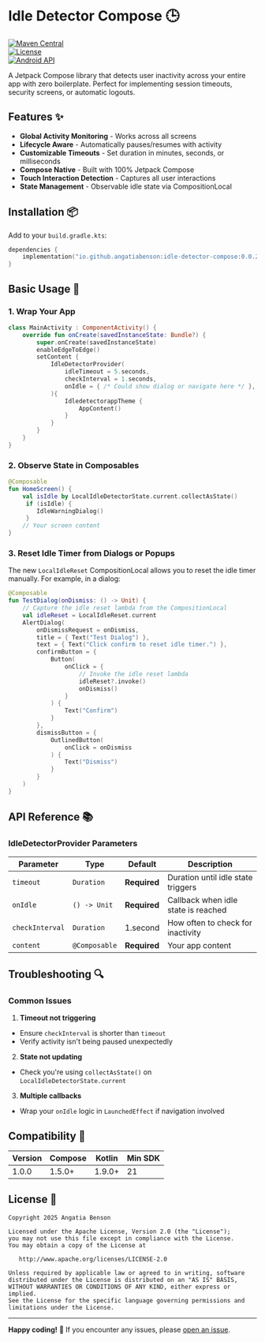 

# Idle Detector Compose 🕒

[![Maven Central](https://img.shields.io/maven-central/v/io.github.angatiabenson/idle-detector-compose)](https://search.maven.org/artifact/io.github.angatiabenson/idle-detector-compose)  
[![License](https://img.shields.io/badge/License-Apache%202.0-blue.svg)](https://opensource.org/licenses/Apache-2.0)  
[![Android API](https://img.shields.io/badge/API-21%2B-brightgreen.svg)](https://android-arsenal.com/api?level=21)

A Jetpack Compose library that detects user inactivity across your entire app with zero boilerplate. Perfect for implementing session timeouts, security screens, or automatic logouts.

## Features ✨
- **Global Activity Monitoring** - Works across all screens
- **Lifecycle Aware** - Automatically pauses/resumes with activity
- **Customizable Timeouts** - Set duration in minutes, seconds, or milliseconds
- **Compose Native** - Built with 100% Jetpack Compose
- **Touch Interaction Detection** - Captures all user interactions
- **State Management** - Observable idle state via CompositionLocal

## Installation 📦

Add to your `build.gradle.kts`:

```kotlin  
dependencies {  
    implementation("io.github.angatiabenson:idle-detector-compose:0.0.2") 
}  
```  

## Basic Usage 🚀

### 1. Wrap Your App
```kotlin  
class MainActivity : ComponentActivity() {
    override fun onCreate(savedInstanceState: Bundle?) {
        super.onCreate(savedInstanceState)
        enableEdgeToEdge()
        setContent {
            IdleDetectorProvider(
                idleTimeout = 5.seconds,
                checkInterval = 1.seconds,
                onIdle = { /* Could show dialog or navigate here */ },
            ){ 
                IdledetectorappTheme {
                    AppContent()
                }
            }
        }
    }
}
```  

### 2. Observe State in Composables
```kotlin  
@Composable  
fun HomeScreen() {  
    val isIdle by LocalIdleDetectorState.current.collectAsState()  
     if (isIdle) {  
        IdleWarningDialog() 
     }  
    // Your screen content 
}  
```  

### 3. Reset Idle Timer from Dialogs or Popups

The new `LocalIdleReset` CompositionLocal allows you to reset the idle timer manually. For example, in a dialog:

```kotlin
@Composable
fun TestDialog(onDismiss: () -> Unit) {
    // Capture the idle reset lambda from the CompositionLocal
    val idleReset = LocalIdleReset.current
    AlertDialog(
        onDismissRequest = onDismiss,
        title = { Text("Test Dialog") },
        text = { Text("Click confirm to reset idle timer.") },
        confirmButton = {
            Button(
                onClick = {
                    // Invoke the idle reset lambda
                    idleReset?.invoke()
                    onDismiss()
                }
            ) {
                Text("Confirm")
            }
        },
        dismissButton = {
            OutlinedButton(
                onClick = onDismiss
            ) {
                Text("Dismiss")
            }
        }
    )
}

```
## API Reference 📚

### IdleDetectorProvider Parameters
| Parameter       | Type          | Default      | Description                         |  
|-----------------|---------------|--------------|-------------------------------------|  
| `timeout`       | `Duration`    | **Required** | Duration until idle state triggers  |  
| `onIdle`        | `() -> Unit`  | **Required** | Callback when idle state is reached |  
| `checkInterval` | `Duration`    | 1.second     | How often to check for inactivity   |  
| `content`       | `@Composable` | **Required** | Your app content                    |  

## Troubleshooting 🔍

### Common Issues
1. **Timeout not triggering**
- Ensure `checkInterval` is shorter than `timeout`
- Verify activity isn't being paused unexpectedly

2. **State not updating**
- Check you're using `collectAsState()` on `LocalIdleDetectorState.current`

3. **Multiple callbacks**
- Wrap your `onIdle` logic in `LaunchedEffect` if navigation involved

## Compatibility 🤝

| Version | Compose | Kotlin | Min SDK |  
|---------|---------|--------|---------|  
| 1.0.0   | 1.5.0+  | 1.9.0+ | 21      |  

## License 📄
```text  
Copyright 2025 Angatia Benson  
  
Licensed under the Apache License, Version 2.0 (the "License");  
you may not use this file except in compliance with the License.  
You may obtain a copy of the License at  
  
   http://www.apache.org/licenses/LICENSE-2.0  
  
Unless required by applicable law or agreed to in writing, software  
distributed under the License is distributed on an "AS IS" BASIS,  
WITHOUT WARRANTIES OR CONDITIONS OF ANY KIND, either express or implied.  
See the License for the specific language governing permissions and  
limitations under the License.  
```  
  
---  

**Happy coding!** 🎉 If you encounter any issues, please [open an issue](https://github.com/angatiabenson/idle-detector-compose/issues).
